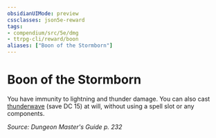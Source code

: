```yaml
---
obsidianUIMode: preview
cssclasses: json5e-reward
tags:
- compendium/src/5e/dmg
- ttrpg-cli/reward/boon
aliases: ["Boon of the Stormborn"]
---
```

# Boon of the Stormborn

You have immunity to lightning and thunder damage. You can also cast [thunderwave](compendium/spells/thunderwave.md) (save DC 15) at will, without using a spell slot or any components.

*Source: Dungeon Master's Guide p. 232*